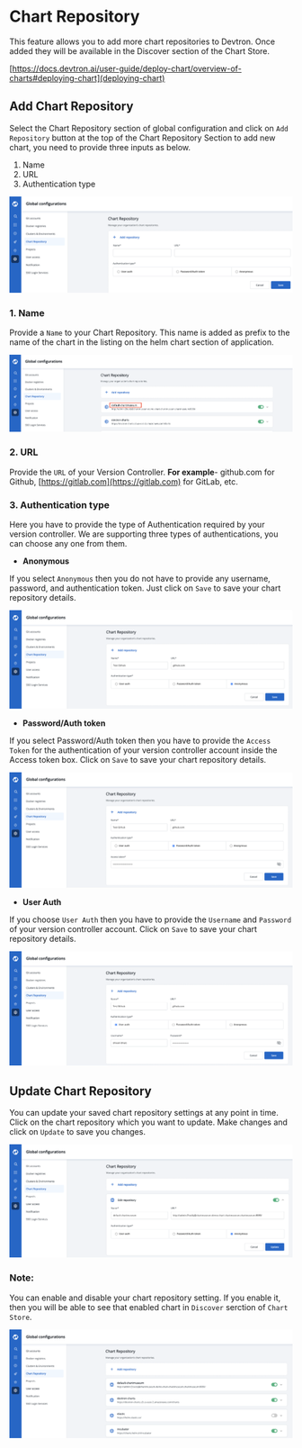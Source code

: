 # Chart Repository

This feature allows you to add more chart repositories to Devtron. Once added they will be available in the Discover section of the Chart Store. 

[https://docs.devtron.ai/user-guide/deploy-chart/overview-of-charts#deploying-chart](deploying-chart)

## Add Chart Repository

Select the Chart Repository section of global configuration and click on `Add Repository` button at the top of the Chart Repository Section to add new chart, you need to provide three inputs as below.

1. Name
2. URL
3. Authentication type

![](../../.gitbook/assets/gc-add-chart.png)

### 1. Name

Provide a `Name` to your Chart Repository. This name is added as prefix to the name of the chart in the listing on the helm chart section of application.

![](../../.gitbook/assets/gc-chart-name-highlight.png)

### 2. URL

Provide the `URL` of your Version Controller. **For example**- github.com for Github, [https://gitlab.com](https://gitlab.com) for GitLab, etc.

### 3. Authentication type

Here you have to provide the type of Authentication required by your version controller. We are supporting three types of authentications, you can choose any one from them.


* **Anonymous**

If you select `Anonymous` then you do not have to provide any username, password, and authentication token. Just click on `Save` to save your chart repository details.

![](../../.gitbook/assets/gc-chart-configure-anonymous.png)

* **Password/Auth token**

If you select Password/Auth token then you have to provide the `Access Token` for the authentication of your version controller account inside the Access token box. Click on `Save` to save your chart repository details.

![](../../.gitbook/assets/gc-chart-config-password.png)

* **User Auth**

If you choose `User Auth` then you have to provide the `Username` and `Password` of your version controller account. Click on `Save` to save your chart repository details.

![](../../.gitbook/assets/gc-chart-configure-user.png)

## Update Chart Repository

You can update your saved chart repository settings at any point in time. Click on the chart repository which you want to update. Make changes and click on `Update` to save you changes.

![](../../.gitbook/assets/gc-edit-chart.png)

### Note:

You can enable and disable your chart repository setting. If you enable it, then you will be able to see that enabled chart in `Discover` serction of `Chart Store`.

![](../../.gitbook/assets/gc-chart-list.png)
